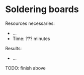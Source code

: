 # Soldering boards


<div class='requirements' markdown="1">

Resources necessaries:

- ...
- Time: ??? minutes

Results:

- ...

TODO: finish above

</div>
